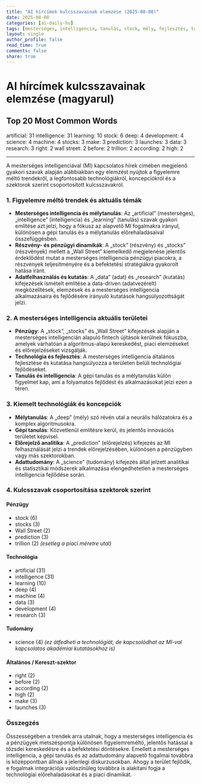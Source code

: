 ```yaml
---
title: "AI hírcímek kulcsszavainak elemzése (2025-08-08)"
date: 2025-08-08
categories: [ai-daily-hu]
tags: [mesterséges, intelligencia, tanulás, stock, mély, fejlesztés, tudomány, machine, stocks, make, prediction, launches, data, kutatás, right, wall street, before, trillion, according, high]
layout: single
author_profile: false
read_time: true
comments: false
share: true
---
```


# AI hírcímek kulcsszavainak elemzése (magyarul)

## Top 20 Most Common Words

artificial: 31
intelligence: 31
learning: 10
stock: 6
deep: 4
development: 4
science: 4
machine: 4
stocks: 3
make: 3
prediction: 3
launches: 3
data: 3
research: 3
right: 2
wall street: 2
before: 2
trillion: 2
according: 2
high: 2

---

A mesterséges intelligenciával (MI) kapcsolatos hírek címében megjelenő gyakori szavak alapján alábbiakban egy elemzést nyújtok a figyelemre méltó trendekről, a legfontosabb technológiákról, koncepciókról és a szektorok szerint csoportosított kulcsszavakról.

### 1. Figyelemre méltó trendek és aktuális témák
- **Mesterséges intelligencia és mélytanulás**: Az „artificial” (mesterséges), „intelligence” (intelligencia) és „learning” (tanulás) szavak gyakori említése azt jelzi, hogy a fókusz az alapvető MI fogalmakra irányul, különösen a gépi tanulás és a mélytanulás előrehaladásaival összefüggésben.
- **Részvény- és pénzügyi dinamikák**: A „stock” (részvény) és „stocks” (részvények) mellett a „Wall Street” kiemelkedő megjelenése jelentős érdeklődést mutat a mesterséges intelligencia pénzügyi piacokra, a részvények teljesítményére és a befektetési stratégiákra gyakorolt hatása iránt.
- **Adatfelhasználás és kutatás**: A „data” (adat) és „research” (kutatás) kifejezések ismételt említése a data-driven (adatvezérelt) megközelítések, elemzések és a mesterséges intelligencia alkalmazásaira és fejlődésére irányuló kutatások hangsúlyozottságát jelzi.

### 2. A mesterséges intelligencia aktuális területei
- **Pénzügy**: A „stock”, „stocks” és „Wall Street” kifejezések alapján a mesterséges intelligencián alapuló fintech újítások kerülnek fókuszba, amelyek várhatóan a algoritmus-alapú kereskedést, piaci elemzéseket és előrejelzéseket vizsgálják.
- **Technológia és fejlesztés**: A mesterséges intelligencia általános fejlesztése és kutatása hangsúlyozza a területen belüli technológiai fejlődéseket.
- **Tanulás és intelligencia**: A gépi tanulás és a mélytanulás külön figyelmet kap, ami a folyamatos fejlődést és alkalmazásokat jelzi ezen a téren.

### 3. Kiemelt technológiák és koncepciók
- **Mélytanulás**: A „deep” (mély) szó révén utal a neurális hálózatokra és a komplex algoritmusokra.
- **Gépi tanulás**: Közvetlenül említésre kerül, és jelentős innovációs területet képvisel.
- **Előrejelző analitika**: A „prediction” (előrejelzés) kifejezés az MI felhasználását jelzi a trendek előrejelzésében, különösen a pénzügyben vagy más szektorokban.
- **Adattudomány**: A „science” (tudomány) kifejezés által jelzett analitikai és statisztikai módszerek alkalmazása elengedhetetlen a mesterséges intelligencia fejlődése során.

### 4. Kulcsszavak csoportosítása szektorok szerint

#### Pénzügy
- stock (6)
- stocks (3)
- Wall Street (2)
- prediction (3)
- trillion (2) *(esetleg a piaci méretre utal)*

#### Technológia
- artificial (31)
- intelligence (31)
- learning (10)
- deep (4)
- machine (4)
- data (3)
- development (4)
- research (3)

#### Tudomány
- science (4) *(ez átfedheti a technológiát, de kapcsolódhat az MI-val kapcsolatos akadémiai kutatásokhoz is)*

#### Általános / Kereszt-szektor
- right (2)
- before (2)
- according (2)
- high (2)
- make (3)
- launches (3)

### Összegzés
Összességében a trendek arra utalnak, hogy a mesterséges intelligencia és a pénzügyek metszéspontja különösen figyelemreméltó, jelentős hatással a tőzsdei kereskedésre és a befektetési döntésekre. Emellett a mesterséges intelligencia, a gépi tanulás és az adattudomány alapvető fogalmai továbbra is középpontban állnak a jelenlegi diskurzusokban. Ahogy a terület fejlődik, e fogalmak integrációja valószínűleg továbbra is alakítani fogja a technológiai előrehaladásokat és a piaci dinamikát.